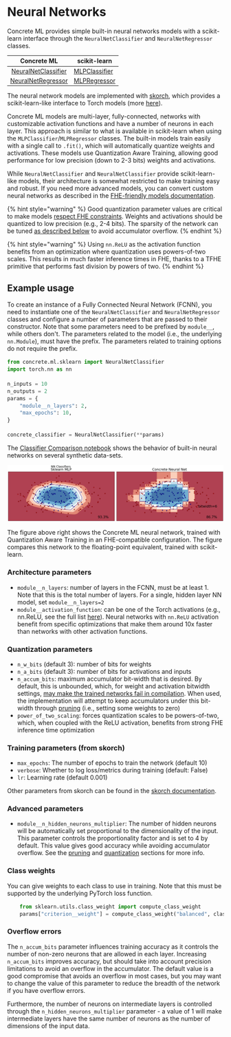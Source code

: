 # Neural Networks

Concrete ML provides simple built-in neural networks models with a scikit-learn interface through the `NeuralNetClassifier` and `NeuralNetRegressor` classes.

|                                            Concrete ML                                             | scikit-learn                                                                                                 |
| :------------------------------------------------------------------------------------------------: | ------------------------------------------------------------------------------------------------------------ |
| [NeuralNetClassifier](../developer-guide/api/concrete.ml.sklearn.qnn.md#class-neuralnetclassifier) | [MLPClassifier](https://scikit-learn.org/stable/modules/generated/sklearn.neural_network.MLPClassifier.html) |
|  [NeuralNetRegressor](../developer-guide/api/concrete.ml.sklearn.qnn.md#class-neuralnetregressor)  | [MLPRegressor](https://scikit-learn.org/stable/modules/generated/sklearn.neural_network.MLPRegressor.html)   |

The neural network models are implemented with [skorch](https://skorch.readthedocs.io/en/stable/index.html), which provides a scikit-learn-like interface to Torch models (more [here](../developer-guide/external_libraries.md#skorch)).

Concrete ML models are multi-layer, fully-connected, networks with customizable activation functions and have a number of neurons in each layer. This approach is similar to what is available in scikit-learn when using the `MLPClassifier`/`MLPRegressor` classes. The built-in models train easily with a single call to `.fit()`, which will automatically quantize weights and activations. These models use Quantization Aware Training, allowing good performance for low precision (down to 2-3 bits) weights and activations.

While `NeuralNetClassifier` and `NeuralNetClassifier` provide scikit-learn-like models, their architecture is somewhat restricted to make training easy and robust. If you need more advanced models, you can convert custom neural networks as described in the [FHE-friendly models documentation](../deep-learning/fhe_friendly_models.md).

{% hint style="warning" %}
Good quantization parameter values are critical to make models [respect FHE constraints](../getting-started/concepts.md#model-accuracy-considerations-under-fhe-constraints). Weights and activations should be quantized to low precision (e.g., 2-4 bits). The sparsity of the network can be tuned [as described below](neural-networks.md#overflow-errors) to avoid accumulator overflow.
{% endhint %}

{% hint style="warning" %}
Using `nn.ReLU` as the activation function benefits from an optimization where quantization uses powers-of-two scales. This results in much faster inference times in FHE, thanks to a TFHE primitive that performs fast division by powers of two.
{% endhint %}

## Example usage

To create an instance of a Fully Connected Neural Network (FCNN), you need to instantiate one of the `NeuralNetClassifier` and `NeuralNetRegressor` classes and configure a number of parameters that are passed to their constructor. Note that some parameters need to be prefixed by `module__`, while others don't. The parameters related to the model (i.e., the underlying `nn.Module`), must have the prefix. The parameters related to training options do not require the prefix.

```python
from concrete.ml.sklearn import NeuralNetClassifier
import torch.nn as nn

n_inputs = 10
n_outputs = 2
params = {
    "module__n_layers": 2,
    "max_epochs": 10,
}

concrete_classifier = NeuralNetClassifier(**params)
```

The [Classifier Comparison notebook](ml_examples.md) shows the behavior of built-in neural networks on several synthetic data-sets.

![Comparison neural networks](../figures/neural_nets_builtin.png)

The figure above right shows the Concrete ML neural network, trained with Quantization Aware Training in an FHE-compatible configuration. The figure compares this network to the floating-point equivalent, trained with scikit-learn.

### Architecture parameters

- `module__n_layers`: number of layers in the FCNN, must be at least 1. Note that this is the total number of layers. For a single, hidden layer NN model, set `module__n_layers=2`
- `module__activation_function`: can be one of the Torch activations (e.g., nn.ReLU, see the full list [here](../deep-learning/torch_support.md#activations)). Neural networks with `nn.ReLU` activation benefit from specific optimizations that make them around 10x faster than networks with other activation functions.

### Quantization parameters

- `n_w_bits` (default 3): number of bits for weights
- `n_a_bits` (default 3): number of bits for activations and inputs
- `n_accum_bits`: maximum accumulator bit-width that is desired. By default, this is unbounded, which, for weight and activation bitwidth settings, [may make the trained networks fail in compilation](#overflow-errors). When used, the implementation will attempt to keep accumulators under this bit-width through [pruning](../advanced-topics/pruning.md) (i.e., setting some weights to zero)
- `power_of_two_scaling`: forces quantization scales to be powers-of-two, which, when coupled with the ReLU activation, benefits from strong FHE inference time optimization

### Training parameters (from skorch)

- `max_epochs`: The number of epochs to train the network (default 10)
- `verbose`: Whether to log loss/metrics during training (default: False)
- `lr`: Learning rate (default 0.001)

Other parameters from skorch can be found in the [skorch documentation](https://skorch.readthedocs.io/en/stable/classifier.html).

### Advanced parameters

- `module__n_hidden_neurons_multiplier`: The number of hidden neurons will be automatically set proportional to the dimensionality of the input. This parameter controls the proportionality factor and is set to 4 by default. This value gives good accuracy while avoiding accumulator overflow. See the [pruning](../advanced-topics/pruning.md) and [quantization](../advanced-topics/quantization.md) sections for more info.

### Class weights

You can give weights to each class to use in training. Note that this must be supported by the underlying PyTorch loss function.

<!--pytest-codeblocks:skip-->

```python
    from sklearn.utils.class_weight import compute_class_weight
    params["criterion__weight"] = compute_class_weight("balanced", classes=classes, y=y_train)
```

### Overflow errors

The `n_accum_bits` parameter influences training accuracy as it controls the number of non-zero neurons that are allowed in each layer. Increasing `n_accum_bits` improves accuracy, but should take into account precision limitations to avoid an overflow in the accumulator. The default value is a good compromise that avoids an overflow in most cases, but you may want to change the value of this parameter to reduce the breadth of the network if you have overflow errors.

Furthermore, the number of neurons on intermediate layers is controlled through the `n_hidden_neurons_multiplier` parameter - a value of 1 will make intermediate layers have the same number of neurons as the number of dimensions of the input data.
